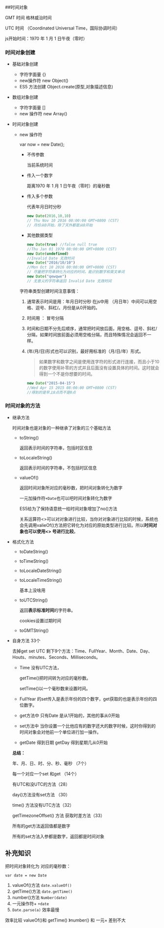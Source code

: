 ##时间对象

GMT 时间 格林威治时间 

UTC 时间 （Coordinated Universal Time，国际协调时间）

js开始时间：1970 年 1 月 1 日午夜（零时）

### 时间对象创建

* 基础对象创建

  * 字符字面量 {}
  * new操作符 new Object()
  * ES5 方法创建 Object.create(原型,对象描述信息)

* 数组对象创建

  * 字符字面量 []
  * new 操作符 new Array()

* 时间对象创建

  * new 操作符

    var now = new Date();

    * 不传参数

      当前系统时间

    * 传入一个数字

      距离1970 年 1 月 1 日午夜（零时）的毫秒数

    * 传入多个参数

      代表年月日时分秒

      ```js
      new Date(2016,10,10)
      // Thu Nov 10 2016 00:00:00 GMT+0800 (CST)
      // 月份从0开始，除了天外都是从0开始
      ```

    * 其他数据类型

      ```js
      new Date(true) //false null true
      //Thu Jan 01 1970 08:00:00 GMT+0800 (CST)
      new Date(undefined)
      //Invalid Date 无效时间
      new Date("2016/10/10") 
      //Mon Oct 10 2016 00:00:00 GMT+0800 (CST)
      // 尽量把字符串转化为对应的时间，能识别数字和英文单词
      new Date("qewqwe")
      // 无意义的字符串返回 Invalid Date 无效时间
      ```

    字符串类型创建时间注意事情：

    1. 通常表示时间是用：年月日时分秒  在js中用 （月日年）中间可以用空格、逗号、斜杠/。月份是从0开始的。

    2. 时间用 ： 冒号分隔

    3. 时间和日期不分先后顺序，通常把时间放后面，用空格、逗号、斜杠/分隔，如果时间放前面必须用空格分隔，而且特殊情况会返回不一样。

    4. (年/月/日)形式也可以识别，最好用标准的（月/日/年）形式。

       > 如果数字和数字之间是使用连字符的形式进行连接，而且小于10的数字使用补零的方式并且后面没有设置具体的时间。这时就会得到一个不是你想要的时间。

       ```js
       new Date("2015-04-15")
       //Wed Apr 15 2015 08:00:00 GMT+0800 (CST) 
       //得到的是早上8点而不是0点
       ```

### 时间对象的方法

* 继承方法

  时间对象也是对象的一种继承了对象的三个基础方法

  * toString()

    返回表示时间的字符串，包括时区信息

  * toLocaleString()

    返回表示时间的字符串，不包括时区信息

  * valueOf()

    返回时间对象所对应的毫秒数，把时间对象转化为数字

    一元加操作符`+Date`也可以吧时间对象转化为数字

    ES5给为了保持语意统一给时间对象增加了no()方法

    关系运算符<>可以对对象进行比较，当你对对象进行比较的时候，系统也会先调用valieOf()方法把它转化为对应的原始类型进行比较。所以**时间对象也可以使用<> 号进行比较**。

* 格式化方法

  * toDateString()

  * toTimeString()

  * toLocaleDateString()

  * toLocaleTimeString()

    基本上没啥用

  * toUTCString() 

    返回**表示标准时间**的字符串。

    cookies设置过期时间

  * toGMTString()

* 自身方法 33个

  去掉get set UTC 剩下9个方法：Time、FullYear、Month、Date、Day、Houts、minutes、Seconds、Milliseconds。 

  * Time  没有UTC方法，

    getTime()把时间转为对应的毫秒数。

    setTime()以一个毫秒数来设置时间。

  * FullYear 的set传入是表示年份的四个数字，get获取的也是表示年份的四位数字。

  * get方法中 只有Date 是从1开始的，其他的事从0开始

  * set方法中 当你设置一个比他应有的数字还大的数字时候，这时你得到的时间对象会对他前一个单位进行加一操作。

  * getDate 得到日期  getDay 得到星期几从0开始

  **总结：**

  年、月、日、时、分、秒、毫秒 （7个） 

  每一个对应一个set 和get （14个） 

  有UTC和没UTC的方法（28）

  day()方法没有set方法 （30）

  time() 方法没有UTC方法（32）

  getTimezoneOffset() 方法 获取时差方法（33）

  所有的get方法返回值都是数字

  所有的set方法入参都是数字，返回都是时间对象

## 补充知识

把时间对象转化为 对应的毫秒数：

`var date = new Date`

1. valueOf()方法 `date.valueOf()`
2. getTime()方法 `date.getTime()`
3. number()方法  `Number(date)`
4. 一元操作符+  `+date`
5. `Date.parse(a)` 效率最慢

 效率比较 valueOf()和 getTime()  》number() 和 一元+  差别不大
